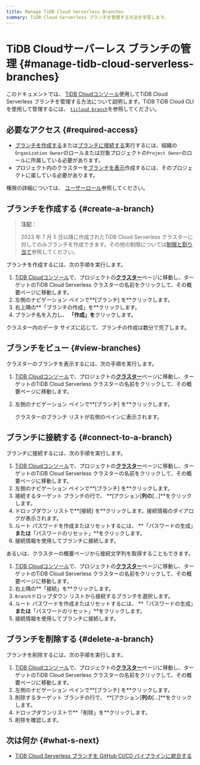 ```yaml
---
title: Manage TiDB Cloud Serverless Branches
summary: TiDB Cloud Serverless ブランチを管理する方法を学習します。
---
```


# TiDB Cloudサーバーレス ブランチの管理 {#manage-tidb-cloud-serverless-branches}

このドキュメントでは、 [TiDB Cloudコンソール](https://tidbcloud.com)使用してTiDB Cloud Serverless ブランチを管理する方法について説明します。TiDB TiDB Cloud CLI を使用して管理するには、 [`ticloud branch`](/tidb-cloud/ticloud-branch-create.md)を参照してください。

## 必要なアクセス {#required-access}

-   [ブランチを作成する](#create-a-branch)または[ブランチに接続する](#connect-to-a-branch)実行するには、組織の`Organization Owner`のロールまたは対象プロジェクトの`Project Owner`のロールに所属している必要があります。
-   プロジェクト内のクラスターを[ブランチを表示](#create-a-branch)作成するには、そのプロジェクトに属している必要があります。

権限の詳細については、 [ユーザーロール](/tidb-cloud/manage-user-access.md#user-roles)参照してください。

## ブランチを作成する {#create-a-branch}

> **注記：**
>
> 2023 年 7 月 5 日以降に作成されたTiDB Cloud Serverless クラスターに対してのみブランチを作成できます。その他の制限については[制限と割り当て](/tidb-cloud/branch-overview.md#limitations-and-quotas)参照してください。

ブランチを作成するには、次の手順を実行します。

1.  [TiDB Cloudコンソール](https://tidbcloud.com/)で、プロジェクトの[**クラスター**](https://tidbcloud.com/console/clusters)ページに移動し、ターゲットのTiDB Cloud Serverless クラスターの名前をクリックして、その概要ページに移動します。
2.  左側のナビゲーション ペインで**[ブランチ] を**クリックします。
3.  右上隅の**「ブランチの作成」を**クリックします。
4.  ブランチ名を入力し、 **「作成」を**クリックします。

クラスター内のデータ サイズに応じて、ブランチの作成は数分で完了します。

## ブランチをビュー {#view-branches}

クラスターのブランチを表示するには、次の手順を実行します。

1.  [TiDB Cloudコンソール](https://tidbcloud.com/)で、プロジェクトの[**クラスター**](https://tidbcloud.com/console/clusters)ページに移動し、ターゲットのTiDB Cloud Serverless クラスターの名前をクリックして、その概要ページに移動します。
2.  左側のナビゲーション ペインで**[ブランチ] を**クリックします。

    クラスターのブランチ リストが右側のペインに表示されます。

## ブランチに接続する {#connect-to-a-branch}

ブランチに接続するには、次の手順を実行します。

1.  [TiDB Cloudコンソール](https://tidbcloud.com/)で、プロジェクトの[**クラスター**](https://tidbcloud.com/console/clusters)ページに移動し、ターゲットのTiDB Cloud Serverless クラスターの名前をクリックして、その概要ページに移動します。
2.  左側のナビゲーション ペインで**[ブランチ] を**クリックします。
3.  接続するターゲット ブランチの行で、 **[アクション]**列の**[...]**をクリックします。
4.  ドロップダウン リストで**[接続] を**クリックします。接続情報のダイアログが表示されます。
5.  ルート パスワードを作成またはリセットするには、 **「パスワードの生成」**または**「パスワードのリセット」**をクリックします。
6.  接続情報を使用してブランチに接続します。

あるいは、クラスターの概要ページから接続文字列を取得することもできます。

1.  [TiDB Cloudコンソール](https://tidbcloud.com/)で、プロジェクトの[**クラスター**](https://tidbcloud.com/console/clusters)ページに移動し、ターゲットのTiDB Cloud Serverless クラスターの名前をクリックして、その概要ページに移動します。
2.  右上隅の**「接続」を**クリックします。
3.  `Branch`ドロップダウン リストから接続するブランチを選択します。
4.  ルート パスワードを作成またはリセットするには、 **「パスワードの生成」**または**「パスワードのリセット」**をクリックします。
5.  接続情報を使用してブランチに接続します。

## ブランチを削除する {#delete-a-branch}

ブランチを削除するには、次の手順を実行します。

1.  [TiDB Cloudコンソール](https://tidbcloud.com/)で、プロジェクトの[**クラスター**](https://tidbcloud.com/console/clusters)ページに移動し、ターゲットのTiDB Cloud Serverless クラスターの名前をクリックして、その概要ページに移動します。
2.  左側のナビゲーション ペインで**[ブランチ] を**クリックします。
3.  削除するターゲット ブランチの行で、 **[アクション]**列の**[...]**をクリックします。
4.  ドロップダウンリストで**「削除」を**クリックします。
5.  削除を確認します。

## 次は何か {#what-s-next}

-   [TiDB Cloud Serverless ブランチを GitHub CI/CD パイプラインに統合する](/tidb-cloud/branch-github-integration.md)
